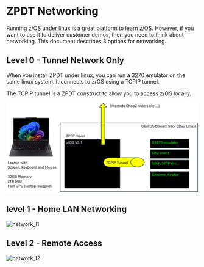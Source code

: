 # ZPDT Networking

Running z/OS under linux is a great platform to learn z/OS.
However, if you want to use it to deliver customer demos, then you need to think about networking.
This document describes 3 options for networking.

## Level 0 - Tunnel Network Only

When you install ZPDT under linux, you can run a 3270 emulator on the same linux system. It connects to z/OS using a TCPIP tunnel.

The TCPIP tunnel is a ZPDT construct to allow you to access z/OS locally.

![network_l0](/sessions/images/network_l0.JPG)


## level 1 - Home LAN Networking

![network_l1](/images/network_l1.JPG)

## Level 2 - Remote Access


![network_l2](/images/network_l2.JPG)
